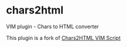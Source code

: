 chars2html
==========

VIM plugin - Chars to HTML converter

This plugin is a fork of [Chars2HTML VIM Script](http://www.vim.org/scripts/script.php?script_id=1377)


